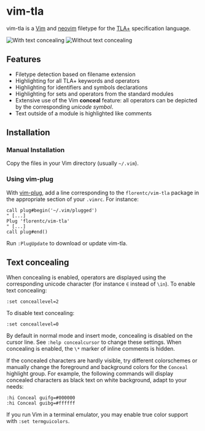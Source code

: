 # vim-tla

vim-tla is a [Vim](http://www.vim.org) and [neovim](https://neovim.io/) filetype for the [TLA+](http://research.microsoft.com/en-us/um/people/lamport/tla/tla.html) specification language.

![With text concealing](https://framapic.org/l0kRuBT1yTEO/RYXd8f2u1Rsr.png) ![Without text concealing](https://framapic.org/r0yPjMEVwsee/bdDuauRIPd31.png)

## Features

* Filetype detection based on filename extension
* Highlighting for all TLA+ keywords and operators
* Highlighting for identifiers and symbols declarations
* Highlighting for sets and operators from the standard modules
* Extensive use of the Vim **conceal** feature: all operators can be depicted by the corresponding *unicode symbol*.
* Text outside of a module is highlighted like comments
    
## Installation

### Manual Installation

Copy the files in your Vim directory (usually `~/.vim`).

### Using vim-plug

With [vim-plug](https://github.com/junegunn/vim-plug), add a line corresponding to the `florentc/vim-tla` package in the appropriate section of your `.vimrc`. For instance:

    call plug#begin('~/.vim/plugged')
    " [...]
    Plug 'florentc/vim-tla'
    " [...]
    call plug#end()

Run `:PlugUpdate` to download or update vim-tla.

## Text concealing

When concealing is enabled, operators are displayed using the corresponding unicode character (for instance `∈` instead of `\in`). To enable text concealing:

    :set conceallevel=2

To disable text concealing:

    :set conceallevel=0

By default in normal mode and insert mode, concealing is disabled on the cursor line. See `:help concealcursor` to change these settings. When concealing is enabled, the `\*` marker of inline comments is hidden.

If the concealed characters are hardly visible, try different colorschemes or manually change the foreground and background colors for the `Conceal` highlight group. For example, the following commands will display concealed characters as black text on white background, adapt to your needs:

    :hi Conceal guifg=#000000
    :hi Conceal guibg=#ffffff

If you run Vim in a terminal emulator, you may enable true color support with `:set termguicolors`.
